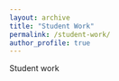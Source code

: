 ```yaml
---
layout: archive
title: "Student Work"
permalink: /student-work/
author_profile: true
---
```


Student work
